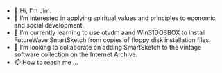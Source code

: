 - 👋 Hi, I’m Jim.
- 👀 I’m interested in applying spiritual values and principles to economic and social development.
- 🌱 I’m currently learning to use otvdm aand Win31DOSBOX to install FutureWave SmartSketch from copies of floppy disk installation files.
- 💞️ I’m looking to collaborate on adding SmartSketch to the vintage software collection on the Internet Archive.
- 📫 How to reach me ...

<!---
jimhabegger/jimhabegger is a ✨ special ✨ repository because its `README.md` (this file) appears on your GitHub profile.
You can click the Preview link to take a look at your changes.
--->
